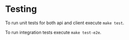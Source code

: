 # Testing

To run unit tests for both api and client execute `make test`.

To run integration tests execute `make test-e2e`.